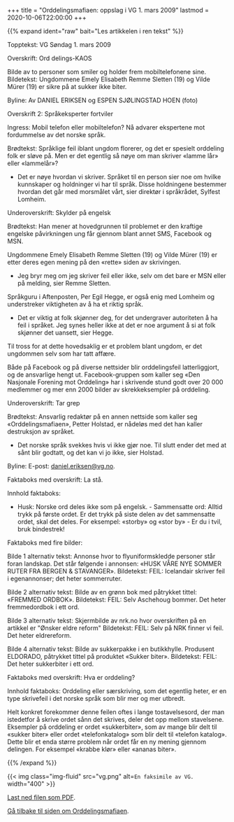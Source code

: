 +++
title = "Orddelingsmafiaen: oppslag i VG 1. mars 2009"
lastmod = 2020-10-06T22:00:00
+++

<!-- markdownlint-disable MD034 -->

{{% expand ident="raw" bait="Les artikkelen i ren tekst"
%}}

Topptekst: VG Søndag 1. mars 2009

Overskrift: Ord delings-KAOS

Bilde av to personer som smiler og holder frem mobiltelefonene sine. Bildetekst: Ungdommene Emely
Elisabeth Remme Sletten (19) og Vilde Mürer (19) er sikre på at sukker ikke biter.

Byline: Av DANIEL ERIKSEN og ESPEN SJØLINGSTAD HOEN (foto)

Overskrift 2: Språkeksperter fortviler

Ingress: Mobil telefon eller mobiltelefon? Nå advarer ekspertene mot fordummelse av det norske
språk.

Brødtekst: Språklige feil iblant ungdom florerer, og det er spesielt orddeling folk er sløve på.
Men er det egentlig så nøye om man skriver «lamme lår» eller «lammelår»?

- Det er nøye hvordan vi skriver. Språket til en person sier noe om hvilke kunnskaper og holdninger
vi har til språk. Disse holdningene bestemmer hvordan det går med morsmålet vårt, sier direktør i
språkrådet, Sylfest Lomheim.

Underoverskrift: Skylder på engelsk

Brødtekst: Han mener at hovedgrunnen til problemet er den kraftige engelske påvirkningen ung får
gjennom blant annet SMS, Facebook og MSN.

Ungdommene Emely Elisabeth Remme Sletten (19) og Vilde Mürer (19) er etter deres egen mening på den
«rette» siden av skrivingen.

- Jeg bryr meg om jeg skriver feil eller ikke, selv om det bare er MSN eller på melding, sier Remme
Sletten.

Språkguru i Aftenposten, Per Egil Hegge, er også enig med Lomheim og understreker viktigheten av å
ha et riktig språk.

- Det er viktig at folk skjønner deg, for det undergraver autoriteten å ha feil i språket. Jeg
synes heller ikke at det er noe argument å si at folk skjønner det uansett, sier Hegge.

Til tross for at dette hovedsaklig er et problem blant ungdom, er det ungdommen selv som har tatt
affære.

Både på Facebook og på diverse nettsider blir orddelingsfeil latterliggjort, og de ansvarlige hengt
ut. Facebook-gruppen som kaller seg «Den Nasjonale Forening mot Orddeling» har i skrivende stund
godt over 20 000 medlemmer og mer enn 2000 bilder av skrekkeksempler på orddeling.

Underoverskrift: Tar grep

Brødtekst: Ansvarlig redaktør på en annen nettside som kaller seg «Orddelingsmafiaen», Petter
Holstad, er nådeløs med det han kaller destruksjon av språket.

- Det norske språk svekkes hvis vi ikke gjør noe. Til slutt ender det med at sånt blir godtatt, og
det kan vi jo ikke, sier Holstad.

Byline: E-post: daniel.eriksen@vg.no.

Faktaboks med overskrift: La stå.

Innhold faktaboks:

- Husk: Norske ord deles ikke som på engelsk. - Sammensatte ord: Alltid trykk på første ordet. Er
det trykk på siste delen av det sammensatte ordet, skal det deles. For eksempel: «storby» og «stor
by» - Er du i tvil, bruk bindestrek!

Faktaboks med fire bilder:

Bilde 1 alternativ tekst: Annonse hvor to flyuniformskledde personer står foran landskap. Det står
følgende i annonsen: «HUSK VÅRE NYE SOMMER RUTER FRA BERGEN & STAVANGER». Bildetekst: FEIL:
Icelandair skriver feil i egenannonser; det heter sommerruter.

Bilde 2 alternativ tekst: Bilde av en grønn bok med påtrykket tittel: «FREMMED ORDBOK». Bildetekst:
FEIL: Selv Aschehoug bommer. Det heter fremmedordbok i ett ord.

Bilde 3 alternativ tekst: Skjermbilde av nrk.no hvor overskriften på en artikkel er "Ønsker eldre
reform" Bildetekst: FEIL: Selv på NRK finner vi feil. Det heter eldrereform.

Bilde 4 alternativ tekst: Bilde av sukkerpakke i en butikkhylle. Produsent ELDORADO, påtrykket
tittel på produktet «Sukker biter». Bildetekst: FEIL: Det heter sukkerbiter i ett ord.

Faktaboks med overskrift: Hva er orddeling?

Innhold faktaboks: Orddeling eller særskriving, som det egentlig heter, er en type skrivefeil i det
norske språk som blir mer og mer utbredt.

Helt konkret forekommer denne feilen oftes i lange tostavelsesord, der man istedetfor å skrive
ordet sånn det skrives, deler det opp mellom stavelsene. Eksempler på orddeling er ordet
«sukkerbiter», som av mange blir delt til «sukker biter» eller ordet «telefonkatalog» som blir delt
til «telefon katalog». Dette blir et enda større problem når ordet får en ny mening gjennom
delingen. For eksempel «krabbe klør» eller «ananas biter».

{{% /expand %}}

{{< img class="img-fluid" src="vg.png" alt=`En faksimile av VG.` width="400"
    >}}

[Last ned filen som PDF](vg.pdf).

[Gå tilbake til siden om Orddelingsmafiaen](../orddelingsmafiaen).
